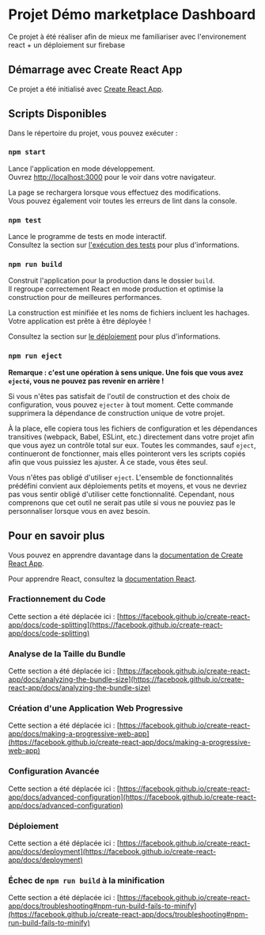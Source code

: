 # Projet Démo marketplace Dashboard
Ce projet à été réaliser afin de mieux me familiariser avec l'environement react + un déploiement sur firebase

## Démarrage avec Create React App

Ce projet a été initialisé avec [Create React App](https://github.com/facebook/create-react-app).

## Scripts Disponibles

Dans le répertoire du projet, vous pouvez exécuter :

### `npm start`

Lance l'application en mode développement.\
Ouvrez [http://localhost:3000](http://localhost:3000) pour le voir dans votre navigateur.

La page se rechargera lorsque vous effectuez des modifications.\
Vous pouvez également voir toutes les erreurs de lint dans la console.

### `npm test`

Lance le programme de tests en mode interactif.\
Consultez la section sur [l'exécution des tests](https://facebook.github.io/create-react-app/docs/running-tests) pour plus d'informations.

### `npm run build`

Construit l'application pour la production dans le dossier `build`.\
Il regroupe correctement React en mode production et optimise la construction pour de meilleures performances.

La construction est minifiée et les noms de fichiers incluent les hachages.\
Votre application est prête à être déployée !

Consultez la section sur [le déploiement](https://facebook.github.io/create-react-app/docs/deployment) pour plus d'informations.

### `npm run eject`

**Remarque : c'est une opération à sens unique. Une fois que vous avez `ejecté`, vous ne pouvez pas revenir en arrière !**

Si vous n'êtes pas satisfait de l'outil de construction et des choix de configuration, vous pouvez `ejecter` à tout moment. Cette commande supprimera la dépendance de construction unique de votre projet.

À la place, elle copiera tous les fichiers de configuration et les dépendances transitives (webpack, Babel, ESLint, etc.) directement dans votre projet afin que vous ayez un contrôle total sur eux. Toutes les commandes, sauf `eject`, continueront de fonctionner, mais elles pointeront vers les scripts copiés afin que vous puissiez les ajuster. À ce stade, vous êtes seul.

Vous n'êtes pas obligé d'utiliser `eject`. L'ensemble de fonctionnalités prédéfini convient aux déploiements petits et moyens, et vous ne devriez pas vous sentir obligé d'utiliser cette fonctionnalité. Cependant, nous comprenons que cet outil ne serait pas utile si vous ne pouviez pas le personnaliser lorsque vous en avez besoin.

## Pour en savoir plus

Vous pouvez en apprendre davantage dans la [documentation de Create React App](https://facebook.github.io/create-react-app/docs/getting-started).

Pour apprendre React, consultez la [documentation React](https://reactjs.org/).

### Fractionnement du Code

Cette section a été déplacée ici : [https://facebook.github.io/create-react-app/docs/code-splitting](https://facebook.github.io/create-react-app/docs/code-splitting)

### Analyse de la Taille du Bundle

Cette section a été déplacée ici : [https://facebook.github.io/create-react-app/docs/analyzing-the-bundle-size](https://facebook.github.io/create-react-app/docs/analyzing-the-bundle-size)

### Création d'une Application Web Progressive

Cette section a été déplacée ici : [https://facebook.github.io/create-react-app/docs/making-a-progressive-web-app](https://facebook.github.io/create-react-app/docs/making-a-progressive-web-app)

### Configuration Avancée

Cette section a été déplacée ici : [https://facebook.github.io/create-react-app/docs/advanced-configuration](https://facebook.github.io/create-react-app/docs/advanced-configuration)

### Déploiement

Cette section a été déplacée ici : [https://facebook.github.io/create-react-app/docs/deployment](https://facebook.github.io/create-react-app/docs/deployment)

### Échec de `npm run build` à la minification

Cette section a été déplacée ici : [https://facebook.github.io/create-react-app/docs/troubleshooting#npm-run-build-fails-to-minify](https://facebook.github.io/create-react-app/docs/troubleshooting#npm-run-build-fails-to-minify)
